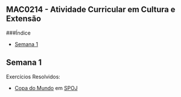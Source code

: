 ##                    MAC0214 - Atividade Curricular em Cultura e Extensão

###Índice
  - [Semana 1](#semana-1)


## Semana 1
Exercícios Resolvidos:
  - [Copa do Mundo](../../TOBI/copadomundo.cpp) em [SPOJ](http://br.spoj.com/problems/COPA1/)
